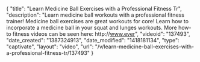{
    "title": "Learn Medicine Ball Exercises with a Professional Fitness Tr",
    "description": "Learn medicine ball workouts with a professional fitness trainer! Medicine ball exercises are great workouts for core! Learn how to incorporate a medicine ball in your squat and lunges workouts. More how-to fitness videos can be seen here: http:\/\/www.ever",
    "videoid": "137493",
    "date_created": "1387324913",
    "date_modified": "1418181134",
    "type": "captivate",
    "layout": "video",
    "url": "\/v\/learn-medicine-ball-exercises-with-a-professional-fitness-tr\/137493"
}
